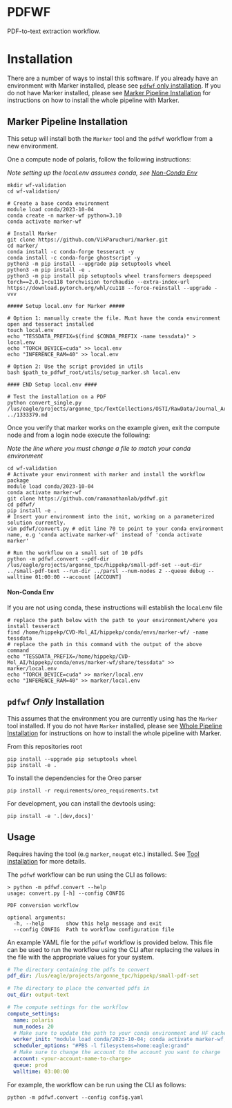 # PDFWF
PDF-to-text extraction workflow.

# Installation
There are a number of ways to install this software. If you already have an environment with Marker installed, please see [`pdfwf` only installation](#pdfwf-only-installation). If you do not have Marker installed, please see [Marker Pipeline Installation](#marker-pipeline-installation) for instructions on how to install the whole pipeline with Marker.

## Marker Pipeline Installation

This setup will install both the `Marker` tool and the `pdfwf` workflow from a new environment.

One a compute node of polaris, follow the following instructions:

_Note setting up the local.env assumes conda, see [Non-Conda Env](#non-conda-env)_
```
mkdir wf-validation
cd wf-validation/

# Create a base conda environment
module load conda/2023-10-04
conda create -n marker-wf python=3.10
conda activate marker-wf

# Install Marker
git clone https://github.com/VikParuchuri/marker.git
cd marker/
conda install -c conda-forge tesseract -y
conda install -c conda-forge ghostscript -y
python3 -m pip install --upgrade pip setuptools wheel
python3 -m pip install -e .
python3 -m pip install pip setuptools wheel transformers deepspeed torch==2.0.1+cu118 torchvision torchaudio --extra-index-url https://download.pytorch.org/whl/cu118 --force-reinstall --upgrade -vvv

##### Setup local.env for Marker #####

# Option 1: manually create the file. Must have the conda environment open and tesseract installed
touch local.env
echo "TESSDATA_PREFIX=$(find $CONDA_PREFIX -name tessdata)" > local.env
echo "TORCH_DEVICE=cuda" >> local.env
echo "INFERENCE_RAM=40" >> local.env

# Option 2: Use the script provided in utils
bash $path_to_pdfwf_root/utils/setup_marker.sh local.env

#### END Setup local.env ####

# Test the installation on a PDF
python convert_single.py /lus/eagle/projects/argonne_tpc/TextCollections/OSTI/RawData/Journal_Article/1333379.pdf ../1333379.md
```

Once you verify that marker works on the example given, exit the compute node and from a login node execute the following:

_Note the line where you must change a file to match your conda environment_
```
cd wf-validation
# Activate your environment with marker and install the workflow package
module load conda/2023-10-04
conda activate marker-wf
git clone https://github.com/ramanathanlab/pdfwf.git
cd pdfwf/
pip install -e .
# Insert your environment into the init, working on a parameterized solution currently.
vim pdfwf/convert.py # edit line 70 to point to your conda environment name, e.g 'conda activate marker-wf' instead of 'conda activate marker'

# Run the workflow on a small set of 10 pdfs
python -m pdfwf.convert --pdf-dir /lus/eagle/projects/argonne_tpc/hippekp/small-pdf-set --out-dir ../small-pdf-text --run-dir ../parsl --num-nodes 2 --queue debug --walltime 01:00:00 --account [ACCOUNT]
```

#### Non-Conda Env
If you are not using conda, these instructions will establish the local.env file
```
# replace the path below with the path to your environment/where you install tesseract
find /home/hippekp/CVD-Mol_AI/hippekp/conda/envs/marker-wf/ -name tessdata
# replace the path in this command with the output of the above command
echo "TESSDATA_PREFIX=/home/hippekp/CVD-Mol_AI/hippekp/conda/envs/marker-wf/share/tessdata" >> marker/local.env
echo "TORCH_DEVICE=cuda" >> marker/local.env
echo "INFERENCE_RAM=40" >> marker/local.env

```

## `pdfwf` _Only_ Installation

This assumes that the environment you are currently using has the `Marker` tool installed. If you do not have `Marker` installed, please see [Whole Pipeline Installation](#whole-pipeline-installation) for instructions on how to install the whole pipeline with Marker.

From this repositories root
```
pip install --upgrade pip setuptools wheel
pip install -e .
```

To install the dependencies for the Oreo parser
```
pip install -r requirements/oreo_requirements.txt
```

For development, you can install the devtools using:
```
pip install -e '.[dev,docs]'
```

## Usage
Requires having the tool (e.g `marker`, `nougat` etc.) installed. See [Tool installation](#tool-installation) for more details.

The `pdfwf` workflow can be run using the CLI as follows:
```
> python -m pdfwf.convert --help
usage: convert.py [-h] --config CONFIG

PDF conversion workflow

optional arguments:
  -h, --help       show this help message and exit
  --config CONFIG  Path to workflow configuration file
```

An example YAML file for the `pdfwf` workflow is provided below. This file can be used to run the workflow using the CLI after replacing the values in the file with the appropriate values for your system.
```yaml
# The directory containing the pdfs to convert
pdf_dir: /lus/eagle/projects/argonne_tpc/hippekp/small-pdf-set

# The directory to place the converted pdfs in
out_dir: output-text

# The compute settings for the workflow
compute_settings:
  name: polaris
  num_nodes: 20
  # Make sure to update the path to your conda environment and HF cache
  worker_init: "module load conda/2023-10-04; conda activate marker-wf; export HF_HOME=<path-to-your-HF-cache-dir>"
  scheduler_options: "#PBS -l filesystems=home:eagle:grand"
  # Make sure to change the account to the account you want to charge
  account: <your-account-name-to-charge>
  queue: prod
  walltime: 03:00:00
```

For example, the workflow can be run using the CLI as follows:
```
python -m pdfwf.convert --config config.yaml
```
